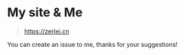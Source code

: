 # My site & Me
> https://zerlei.cn

You can create an issue to me, thanks for your suggestions!




